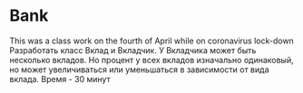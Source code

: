 # Bank
This was a class work on the fourth of April while on coronavirus lock-down
Разработать класс Вклад и Вкладчик. У Вкладчика может быть несколько вкладов. Но процент у всех вкладов изначально одинаковый, но может увеличиваться или уменьшаться в зависимости от вида вклада.
Время - 30 минут
